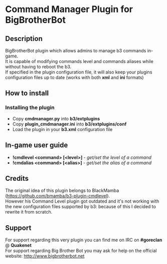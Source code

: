 Command Manager Plugin for BigBrotherBot
========================================

## Description

BigBrotherBot plugin which allows admins to manage b3 commands in-game.<br />
It is capable of modifying commands level and commands aliases while without having to reboot the b3.<br/>
If specified in the plugin configuration file, it will also keep your plugins configuration files up to date (works with both **xml** and **ini** formats)<br />

## How to install

### Installing the plugin

* Copy **cmdmanager.py** into **b3/extplugins**
* Copy **plugin_cmdmanager.ini** into **b3/extplugins/conf**
* Load the plugin in your **b3.xml** configuration file

## In-game user guide

* **!cmdlevel &lt;command&gt; [&lt;level&gt;]** - *get/set the level of a command*
* **!cmdalias &lt;command&gt; [&lt;alias&gt;]** - *get/set the alias of a command*

## Credits

The original idea of this plugin belongs to BlackMamba (https://github.com/bmamba/b3-plugin-cmdlevel).<br />
However his Command Level plugin got outdated and it's not working with the new configuration files supported by b3: because of this I decided to rewrite it from scratch.

## Support

For support regarding this very plugin you can find me on IRC on **#goreclan** @ **Quakenet**<br>
For support regarding Big Brother Bot you may ask for help on the official website: http://www.bigbrotherbot.net

